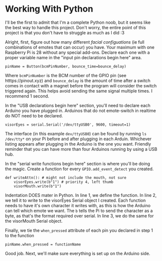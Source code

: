 # Working With Python

I'll be the first to admit that I'm a complete Python noob, but it seems like the best way to handle this project. Don't worry, the entire point of this project is that you don't have to struggle as much as I did :3

Alright, first, figure out how many different _facial configuations_ (ie full combinations of emotes that can occur) you have. Your maximum with one Raspberry Pi is 28 without any special add-ons. Declare each one with a proper variable name in the "input pin declarations begin here" area.

```pinName = Button(bcmPinNumber, bounce_time=bounce_delay)```

Where `bcmPinNumber` is the BCM number of the GPIO pin (see htttps://pinout.xyz) and `bounce_delay` is the amount of time after a switch comes in contact with a magnet before the program will consider the switch triggered again. This helps avoid sending the same signal multiple times. I recommend 1 second.

In the "USB declarations begin here" section, you'll need to declare each Arduino you have plugged in. Arduinos that do not emote-switch in realtime do NOT need to be declared.

```visorEyes = serial.Serial('/dev/ttyUSB0', 9600, timeout=1)```

The interface (in this example `dev/ttyUSB0`) can be found by running `ls /dev/tty*` on your Pi before and after plugging in each Arduin. Whichever listing appears after plugging in the Arduino is the one you want. Friendly reminder that you can have more than four Arduinos running by using a USB hub.

In the "serial write functions begin here" section is where you'll be doing the magic. Create a function for every `GPIO.add_event_detect` you created.

```
def writeAttn(): # might not include the mouth, not sure
    visorEyes.write(b"1") # priority 4, left thumb
	visorMouth.write(b"1")
```

Indentation DOES mater in Python. In line 1, we define the function. In line 2, we tell it to write to the visorEyes Serial object I created. Each function needs to have it's own character it writes with, as this is how the Arduino can tell which emote we want. The `b` tells the Pi to send the character as a byte, as that's the format required over serial. In line 3, we do the same for the visorMouth Serial object.

Finally, we tie the `when_pressed` attribute of each pin you declared in step 1 to the function

``` pinName.when_pressed = functionName ```

Good job. Next, we'll make sure everything is set up on the Arduino side.
